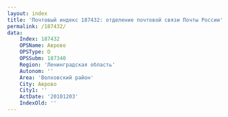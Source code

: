 ```yaml
---
layout: index
title: 'Почтовый индекс 187432: отделение почтовой связи Почты России'
permalink: /187432/
data:
    Index: 187432
    OPSName: Аврово
    OPSType: О
    OPSSubm: 187340
    Region: 'Ленинградская область'
    Autonom: ''
    Area: 'Волховский район'
    City: Аврово
    City1: ''
    ActDate: '20101203'
    IndexOld: ''
---
```

